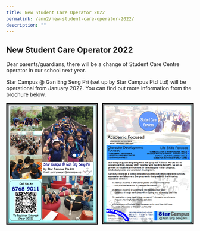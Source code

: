 ```yaml
---
title: New Student Care Operator 2022
permalink: /ann2/new-student-care-operator-2022/
description: ""
---
```

## New Student Care Operator 2022

Dear parents/guardians, there will be a change of Student Care Centre operator in our school next year. 

Star Campus @ Gan Eng Seng Pri (set up by Star Campus Ptd Ltd) will be operational from January 2022. You can find out more information from the brochure below.

<img src="/images/New SC Operator 2022 1.png" style="width:49%" align=left>
<img src="/images/New SC Operator 2022 2.png" style="width:49%" align=right>
<br clear="left"><br>